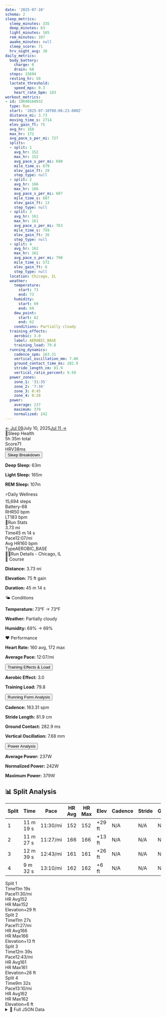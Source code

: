 ```yaml
---
date: '2025-07-10'
schema: 2
sleep_metrics:
  sleep_minutes: 335
  deep_minutes: 63
  light_minutes: 165
  rem_minutes: 107
  awake_minutes: null
  sleep_score: 71
  hrv_night_avg: 38
daily_metrics:
  body_battery:
    charge: 0
    drain: 68
  steps: 15694
  resting_hr: 50
  lactate_threshold:
    speed_mps: 0.3
    heart_rate_bpm: 183
workout_metrics:
- id: 19690168932
  type: Run
  start: '2025-07-10T08:06:23.000Z'
  distance_mi: 3.73
  moving_time_s: 2714
  elev_gain_ft: 75
  avg_hr: 160
  max_hr: 172
  avg_pace_s_per_mi: 727
  splits:
  - split: 1
    avg_hr: 152
    max_hr: 152
    avg_pace_s_per_mi: 690
    mile_time_s: 679
    elev_gain_ft: 29
    step_type: null
  - split: 2
    avg_hr: 166
    max_hr: 166
    avg_pace_s_per_mi: 687
    mile_time_s: 687
    elev_gain_ft: 13
    step_type: null
  - split: 3
    avg_hr: 161
    max_hr: 161
    avg_pace_s_per_mi: 763
    mile_time_s: 759
    elev_gain_ft: 26
    step_type: null
  - split: 4
    avg_hr: 162
    max_hr: 162
    avg_pace_s_per_mi: 790
    mile_time_s: 572
    elev_gain_ft: 6
    step_type: null
  location: Chicago, IL
  weather:
    temperature:
      start: 73
      end: 73
    humidity:
      start: 69
      end: 69
    dew_point:
      start: 62
      end: 62
    conditions: Partially cloudy
  training_effects:
    aerobic: 3.0
    label: AEROBIC_BASE
    training_load: 79.8
  running_dynamics:
    cadence_spm: 163.31
    vertical_oscillation_mm: 7.68
    ground_contact_time_ms: 282.9
    stride_length_cm: 81.9
    vertical_ratio_percent: 9.59
  power_zones:
    zone_1: '31:35'
    zone_2: '7:34'
    zone_3: 0:45
    zone_4: 0:28
  power:
    average: 237
    maximum: 379
    normalized: 242
---
```

<link rel="stylesheet" href="../../../training-data.css">

<div class="navigation-bar"><a href="09" class="nav-button nav-prev">← Jul 09</a><span class="nav-current">July 10, 2025</span><a href="11" class="nav-button nav-next">Jul 11 →</a></div>

<div class="card-container">
<div class="metric-card sleep-card">
<div class="card-header"><span class="card-emoji">🛌</span>Sleep Health</div>
<div class="metric-primary">5h 35m total</div>
<div class="metric-grid">
<div class="metric-item"><span class="metric-label">Score</span><span class="metric-value">71</span></div>
<div class="metric-item"><span class="metric-label">HRV</span><span class="metric-value">38ms</span></div>
</div>
<button class="collapsible">Sleep Breakdown</button>
<div class="collapsible-content">
<p><strong>Deep Sleep:</strong> 63m</p>
<p><strong>Light Sleep:</strong> 165m</p>
<p><strong>REM Sleep:</strong> 107m</p>
</div>
</div>
<div class="metric-card wellness-card">
<div class="card-header"><span class="card-emoji">⚡</span>Daily Wellness</div>
<div class="metric-primary">15,694 steps</div>
<div class="metric-grid"><div class="metric-item"><span class="metric-label">Battery</span><span class="metric-value">-68</span></div><div class="metric-item"><span class="metric-label">RHR</span><span class="metric-value">50 bpm</span></div><div class="metric-item"><span class="metric-label">LT</span><span class="metric-value">183 bpm</span></div></div>
</div>
<div class="metric-card workout-card">
<div class="card-header"><span class="card-emoji">🏃</span>Run Stats</div>
<div class="metric-primary">3.73 mi</div>
<div class="metric-list"><div class="metric-item-full"><span class="metric-label">Time</span><span class="metric-value">45 m 14 s</span></div><div class="metric-item-full"><span class="metric-label">Pace</span><span class="metric-value">12:07/mi</span></div><div class="metric-item-full"><span class="metric-label">Avg HR</span><span class="metric-value">160 bpm</span></div><div class="metric-item-full"><span class="metric-label">Type</span><span class="metric-value">AEROBIC_BASE</span></div></div>
<div class="workout-detail-card">
<div class="card-header"><span class="card-emoji">🏃‍♂️</span>Run Details - Chicago, IL</div>
<div class="workout-sections">
<div class="workout-section">
<div class="section-title">📍 Course</div>
<p><strong>Distance:</strong> 3.73 mi</p>
<p><strong>Elevation:</strong> 75 ft gain</p>
<p><strong>Duration:</strong> 45 m 14 s</p>
</div>
<div class="workout-section">
<div class="section-title">🌤️ Conditions</div>
<p><strong>Temperature:</strong> 73°F → 73°F</p>
<p><strong>Weather:</strong> Partially cloudy</p>
<p><strong>Humidity:</strong> 69% → 69%</p>
</div>
<div class="workout-section">
<div class="section-title">❤️ Performance</div>
<p><strong>Heart Rate:</strong> 160 avg, 172 max</p>
<p><strong>Average Pace:</strong> 12:07/mi</p>
</div>
</div>
<button class="collapsible">Training Effects & Load</button>
<div class="collapsible-content">
<p><strong>Aerobic Effect:</strong> 3.0</p>
<p><strong>Training Load:</strong> 79.8</p>
</div>
<button class="collapsible">Running Form Analysis</button>
<div class="collapsible-content">
<p><strong>Cadence:</strong> 163.31 spm</p>
<p><strong>Stride Length:</strong> 81.9 cm</p>
<p><strong>Ground Contact:</strong> 282.9 ms</p>
<p><strong>Vertical Oscillation:</strong> 7.68 mm</p>
</div>
<button class="collapsible">Power Analysis</button>
<div class="collapsible-content">
<p><strong>Average Power:</strong> 237W</p>
<p><strong>Normalized Power:</strong> 242W</p>
<p><strong>Maximum Power:</strong> 379W</p>
</div>
</div>
<div class="splits-section">
<h2>📊 Split Analysis</h2>
<div class="table-container">
<table class="splits-table"><thead><tr><th>Split</th><th>Time</th><th>Pace</th><th>HR Avg</th><th>HR Max</th><th>Elev</th><th>Cadence</th><th>Stride</th><th>GCT</th><th>VO</th></tr></thead><tbody><tr><td>1</td><td>11 m 19 s</td><td>11:30/mi</td><td>152</td><td>152</td><td>+29 ft</td><td>N/A</td><td>N/A</td><td>N/A</td><td>N/A</td></tr><tr><td>2</td><td>11 m 27 s</td><td>11:27/mi</td><td>166</td><td>166</td><td>+13 ft</td><td>N/A</td><td>N/A</td><td>N/A</td><td>N/A</td></tr><tr><td>3</td><td>12 m 39 s</td><td>12:43/mi</td><td>161</td><td>161</td><td>+26 ft</td><td>N/A</td><td>N/A</td><td>N/A</td><td>N/A</td></tr><tr><td>4</td><td>9 m 32 s</td><td>13:10/mi</td><td>162</td><td>162</td><td>+6 ft</td><td>N/A</td><td>N/A</td><td>N/A</td><td>N/A</td></tr></tbody></table>
<div class="mobile-splits"><div class="mobile-split-card"><div class="mobile-split-header">Split 1</div><div class="mobile-split-row"><span class="mobile-split-label">Time</span><span class="mobile-split-value">11m 19s</span></div><div class="mobile-split-row"><span class="mobile-split-label">Pace</span><span class="mobile-split-value">11:30/mi</span></div><div class="mobile-split-row"><span class="mobile-split-label">HR Avg</span><span class="mobile-split-value">152</span></div><div class="mobile-split-row"><span class="mobile-split-label">HR Max</span><span class="mobile-split-value">152</span></div><div class="mobile-split-row"><span class="mobile-split-label">Elevation</span><span class="mobile-split-value">+29 ft</span></div></div><div class="mobile-split-card"><div class="mobile-split-header">Split 2</div><div class="mobile-split-row"><span class="mobile-split-label">Time</span><span class="mobile-split-value">11m 27s</span></div><div class="mobile-split-row"><span class="mobile-split-label">Pace</span><span class="mobile-split-value">11:27/mi</span></div><div class="mobile-split-row"><span class="mobile-split-label">HR Avg</span><span class="mobile-split-value">166</span></div><div class="mobile-split-row"><span class="mobile-split-label">HR Max</span><span class="mobile-split-value">166</span></div><div class="mobile-split-row"><span class="mobile-split-label">Elevation</span><span class="mobile-split-value">+13 ft</span></div></div><div class="mobile-split-card"><div class="mobile-split-header">Split 3</div><div class="mobile-split-row"><span class="mobile-split-label">Time</span><span class="mobile-split-value">12m 39s</span></div><div class="mobile-split-row"><span class="mobile-split-label">Pace</span><span class="mobile-split-value">12:43/mi</span></div><div class="mobile-split-row"><span class="mobile-split-label">HR Avg</span><span class="mobile-split-value">161</span></div><div class="mobile-split-row"><span class="mobile-split-label">HR Max</span><span class="mobile-split-value">161</span></div><div class="mobile-split-row"><span class="mobile-split-label">Elevation</span><span class="mobile-split-value">+26 ft</span></div></div><div class="mobile-split-card"><div class="mobile-split-header">Split 4</div><div class="mobile-split-row"><span class="mobile-split-label">Time</span><span class="mobile-split-value">9m 32s</span></div><div class="mobile-split-row"><span class="mobile-split-label">Pace</span><span class="mobile-split-value">13:10/mi</span></div><div class="mobile-split-row"><span class="mobile-split-label">HR Avg</span><span class="mobile-split-value">162</span></div><div class="mobile-split-row"><span class="mobile-split-label">HR Max</span><span class="mobile-split-value">162</span></div><div class="mobile-split-row"><span class="mobile-split-label">Elevation</span><span class="mobile-split-value">+6 ft</span></div></div></div>
</div>
</div>
</div>

<script>
document.addEventListener('DOMContentLoaded', function() {
    var coll = document.getElementsByClassName("collapsible");
    var i;

    for (i = 0; i < coll.length; i++) {
        coll[i].addEventListener("click", function() {
            this.classList.toggle("active");
            var content = this.nextElementSibling;
            if (content.style.maxHeight){
                content.style.maxHeight = null;
            } else {
                content.style.maxHeight = content.scrollHeight + "px";
            } 
        });
    }
});
</script>

<details>
<summary>📄 Full JSON Data</summary>

```json
{
  "date": "2025-07-10",
  "schema": 2,
  "sleep_metrics": {
    "sleep_minutes": 335,
    "deep_minutes": 63,
    "light_minutes": 165,
    "rem_minutes": 107,
    "awake_minutes": null,
    "sleep_score": 71,
    "hrv_night_avg": 38
  },
  "daily_metrics": {
    "body_battery": {
      "charge": 0,
      "drain": 68
    },
    "steps": 15694,
    "resting_hr": 50,
    "lactate_threshold": {
      "speed_mps": 0.3,
      "heart_rate_bpm": 183
    }
  },
  "workout_metrics": [
    {
      "id": 19690168932,
      "type": "Run",
      "start": "2025-07-10T08:06:23.000Z",
      "distance_mi": 3.73,
      "moving_time_s": 2714,
      "elev_gain_ft": 75,
      "avg_hr": 160,
      "max_hr": 172,
      "avg_pace_s_per_mi": 727,
      "splits": [
        {
          "split": 1,
          "avg_hr": 152,
          "max_hr": 152,
          "avg_pace_s_per_mi": 690,
          "mile_time_s": 679,
          "elev_gain_ft": 29,
          "step_type": null
        },
        {
          "split": 2,
          "avg_hr": 166,
          "max_hr": 166,
          "avg_pace_s_per_mi": 687,
          "mile_time_s": 687,
          "elev_gain_ft": 13,
          "step_type": null
        },
        {
          "split": 3,
          "avg_hr": 161,
          "max_hr": 161,
          "avg_pace_s_per_mi": 763,
          "mile_time_s": 759,
          "elev_gain_ft": 26,
          "step_type": null
        },
        {
          "split": 4,
          "avg_hr": 162,
          "max_hr": 162,
          "avg_pace_s_per_mi": 790,
          "mile_time_s": 572,
          "elev_gain_ft": 6,
          "step_type": null
        }
      ],
      "location": "Chicago, IL",
      "weather": {
        "temperature": {
          "start": 73,
          "end": 73
        },
        "humidity": {
          "start": 69,
          "end": 69
        },
        "dew_point": {
          "start": 62,
          "end": 62
        },
        "conditions": "Partially cloudy"
      },
      "training_effects": {
        "aerobic": 3.0,
        "label": "AEROBIC_BASE",
        "training_load": 79.8
      },
      "running_dynamics": {
        "cadence_spm": 163.31,
        "vertical_oscillation_mm": 7.68,
        "ground_contact_time_ms": 282.9,
        "stride_length_cm": 81.9,
        "vertical_ratio_percent": 9.59
      },
      "power_zones": {
        "zone_1": "31:35",
        "zone_2": "7:34",
        "zone_3": "0:45",
        "zone_4": "0:28"
      },
      "power": {
        "average": 237,
        "maximum": 379,
        "normalized": 242
      }
    }
  ]
}
```
</details>
